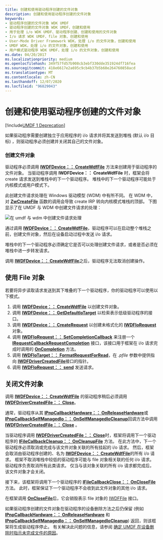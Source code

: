 ```yaml
---
title: 创建和使用驱动程序创建的文件对象
description: 创建和使用驱动程序创建的文件对象
keywords:
- 驱动程序创建的文件对象 WDK UMDF
- 驱动程序创建的文件对象 WDK UMDF，创建和使用
- 用于处理 i/o WDK UMDF、驱动程序创建、创建和使用的文件对象
- I/o 请求 WDK UMDF、file 对象、创建和使用
- User-Mode Driver Framework WDK，处理 i/o 的文件对象，创建和使用
- UMDF WDK，处理 i/o 的文件对象，创建和使用
- 用户模式驱动程序 WDK UMDF，处理 i/o 的文件对象，创建和使用
ms.date: 04/20/2017
ms.localizationpriority: medium
ms.openlocfilehash: 349f57fd57b908cb3ebf330dde351924df716fea
ms.sourcegitcommit: 418e6617e2a695c9cb4b37b5b60e264760858acd
ms.translationtype: MT
ms.contentlocale: zh-CN
ms.lasthandoff: 12/07/2020
ms.locfileid: "96829043"
---
```

# <a name="creating-and-using-driver-created-file-objects"></a>创建和使用驱动程序创建的文件对象


[!include[UMDF 1 Deprecation](../includes/umdf-1-deprecation.md)]

如果驱动程序需要创建独立于应用程序的 i/o 请求并将其发送到堆栈 (默认 i/o 目标) ，则驱动程序必须创建并关闭其自己的文件对象。

### <a name="creating-a-file-object"></a>创建文件对象

驱动程序必须调用 [**IWDFDevice：： CreateWdfFile**](/windows-hardware/drivers/ddi/wudfddi/nf-wudfddi-iwdfdevice-createwdffile) 方法来创建用于驱动程序的文件对象。 当驱动程序调用 **IWDFDevice：： CreateWdfFile** 时，框架会将 create 请求发送到堆栈中的下一个驱动程序。 堆栈中的下一个驱动程序可能处于内核模式或用户模式下。

此创建文件请求处理在 Windows 驱动模型 (WDM) 中有所不同。 在 WDM 中，对 [**ZwCreateFile**](/windows-hardware/drivers/ddi/ntifs/nf-ntifs-ntcreatefile) 函数的调用会导致 create IRP 转向内核模式堆栈的顶部。 下图显示了在 UMDF 与 WDM 中创建文件请求的处理：

![在 umdf 与 wdm 中创建文件请求处理](images/drvrcrtfile.gif)

通过调用 [**IWDFDevice：： CreateWdfFile**](/windows-hardware/drivers/ddi/wudfddi/nf-wudfddi-iwdfdevice-createwdffile)，驱动程序可以在启动整个堆栈之前，创建文件对象，然后在设备启动过程中发送 i/o 请求。

堆栈中的下一个驱动程序必须确定它是否可以处理创建文件请求，或者是否必须在堆栈中进一步转发请求。

调用 [**IWDFDevice：： CreateWdfFile**](/windows-hardware/drivers/ddi/wudfddi/nf-wudfddi-iwdfdevice-createwdffile)之后，驱动程序无法取消创建操作。

## <a name="using-the-file-object"></a>使用 File 对象


若要将异步读取请求发送到其下堆叠的下一个驱动程序，你的驱动程序可以使用以下模式。

1.  调用 [**IWDFDevice：： CreateWdfFile**](/windows-hardware/drivers/ddi/wudfddi/nf-wudfddi-iwdfdevice-createwdffile) 以创建文件对象。
2.  调用 [**IWDFDevice：： GetDefaultIoTarget**](/windows-hardware/drivers/ddi/wudfddi/nf-wudfddi-iwdfdevice-getdefaultiotarget) 以检索表示低级驱动程序的接口。
3.  调用 [**IWDFDevice：： CreateRequest**](/windows-hardware/drivers/ddi/wudfddi/nf-wudfddi-iwdfdevice-createrequest) 以创建未格式化的 [**IWDFIoRequest**](/windows-hardware/drivers/ddi/wudfddi/nn-wudfddi-iwdfiorequest) 对象。
4.  调用 [**IWDFIoRequest：： SetCompletionCallback**](/windows-hardware/drivers/ddi/wudfddi/nf-wudfddi-iwdfiorequest-setcompletioncallback) 来注册一个 [**IRequestCallbackRequestCompletion**](/windows-hardware/drivers/ddi/wudfddi/nn-wudfddi-irequestcallbackrequestcompletion) 接口，该接口用于框架在 i/o 请求完成时调用的 [**OnCompletion**](/windows-hardware/drivers/ddi/wudfddi/nf-wudfddi-irequestcallbackrequestcompletion-oncompletion) 方法。
5.  调用 [**IWDFIoTarget：： FormatRequestForRead**](/windows-hardware/drivers/ddi/wudfddi/nf-wudfddi-iwdfiotarget-formatrequestforread)，在 *.pfile* 参数中提供指向 [**IWDFDriverCreatedFile**](/windows-hardware/drivers/ddi/wudfddi/nn-wudfddi-iwdfdrivercreatedfile)接口的指针。
6.  调用 [**IWDFIoRequest：： send**](/windows-hardware/drivers/ddi/wudfddi/nf-wudfddi-iwdfiorequest-send) 发送请求。

## <a name="closing-the-file-object"></a>关闭文件对象


调用 [**IWDFDevice：： CreateWdfFile**](/windows-hardware/drivers/ddi/wudfddi/nf-wudfddi-iwdfdevice-createwdffile) 的驱动程序稍后必须调用 [**IWDFDriverCreatedFile：： Close**](/windows-hardware/drivers/ddi/wudfddi/nf-wudfddi-iwdfdrivercreatedfile-close)。

通常，驱动程序从其 [**IPnpCallbackHardware：： OnReleaseHardware**](/windows-hardware/drivers/ddi/wudfddi/nf-wudfddi-ipnpcallbackhardware-onreleasehardware)或 [**IPnpCallbackSelfManagedIo：： OnSelfManagedIoCleanup**](/windows-hardware/drivers/ddi/wudfddi/nf-wudfddi-ipnpcallbackselfmanagedio-onselfmanagediocleanup)回调方法中调用 [**IWDFDriverCreatedFile：： Close**](/windows-hardware/drivers/ddi/wudfddi/nf-wudfddi-iwdfdrivercreatedfile-close) 。

当驱动程序调用 [**IWDFDriverCreatedFile：： Close**](/windows-hardware/drivers/ddi/wudfddi/nf-wudfddi-iwdfdrivercreatedfile-close)时，框架将调用下一个驱动程序的 [**IFileCallbackCleanup：： OnCleanupFile**](/windows-hardware/drivers/ddi/wudfddi/nf-wudfddi-ifilecallbackcleanup-oncleanupfile) 方法。 在此方法中，下一个驱动程序必须取消或完成与该文件对象关联的所有挂起的 i/o 请求。 然后，框架会取消由驱动程序创建的、名为 [**IWDFDevice：： CreateWdfFile**](/windows-hardware/drivers/ddi/wudfddi/nf-wudfddi-iwdfdevice-createwdffile)的所有 i/o 请求。 框架不取消堆栈中较低的驱动程序可能与 file 对象相关联的任何 i/o 请求。 驱动程序负责取消所有此类请求。 仅当与该对象关联的所有 i/o 请求都完成后，该文件对象才会关闭。

接下来，该框架将调用下一个驱动程序的 [**IFileCallbackClose：： OnCloseFile**](/windows-hardware/drivers/ddi/wudfddi/nf-wudfddi-ifilecallbackclose-onclosefile) 方法。 此时，框架保证下一个驱动程序不会收到此文件对象的其他 i/o 请求。

在框架调用 [**OnCloseFile**](/windows-hardware/drivers/ddi/wudfddi/nf-wudfddi-ifilecallbackclose-onclosefile)后，它会销毁表示 file 对象的 [IWDFFile](/windows-hardware/drivers/ddi/wudfddi/nn-wudfddi-iwdffile) 接口。

如果驱动程序创建的文件对象在驱动程序的设备删除方法之后仍保留 (例如 [**IPnpCallbackHardware：： OnReleaseHardware**](/windows-hardware/drivers/ddi/wudfddi/nf-wudfddi-ipnpcallbackhardware-onreleasehardware) 和 [**IPnpCallbackSelfManagedIo：： OnSelfManagedIoCleanup**](/windows-hardware/drivers/ddi/wudfddi/nf-wudfddi-ipnpcallbackselfmanagedio-onselfmanagediocleanup)) 返回，则该框架将生成驱动程序停止。 有关解决此问题的信息，请参阅 [确定 UMDF 在设备删除时指示未完成文件的原因](determining-why-umdf-indicates-outstanding-files-at-device-removal-tim.md)。

 

